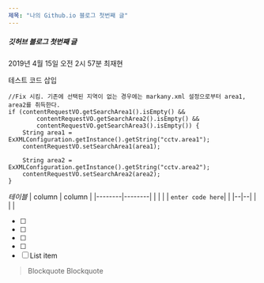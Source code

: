 ```yaml
---
제목: "나의 Github.io 블로그 첫번째 글"
---
```


##### 깃허브 블로그 첫번째 글
2019년 4월 15일 오전 2시 57분
최재현 <script>gravatar('wizard0113@naver.com')</script>

테스트 코드 삽입
```
//Fix 시킴. 기존에 선택된 지역이 없는 경우에는 markany.xml 설정으로부터 area1, area2를 취득한다.
if (contentRequestVO.getSearchArea1().isEmpty() && 
        contentRequestVO.getSearchArea2().isEmpty() &&	
        contentRequestVO.getSearchArea3().isEmpty()) {
    String area1 = ExXMLConfiguration.getInstance().getString("cctv.area1");
    contentRequestVO.setSearchArea1(area1);

    String area2 = ExXMLConfiguration.getInstance().getString("cctv.area2");
    contentRequestVO.setSearchArea2(area2);
}

```

*테이블*
| column | column |
|--------|--------|
|        |        |
|  `enter code here`|  |
|--|--|
|  |  |

 - [ ] 
 - [ ] 
 - [ ] 
 - [ ] 
 - [ ] List item

> Blockquote
> Blockquote

<!--stackedit_data:
eyJoaXN0b3J5IjpbMTc4NzA4NzMwMywxOTkyNDI5MDg3XX0=
-->